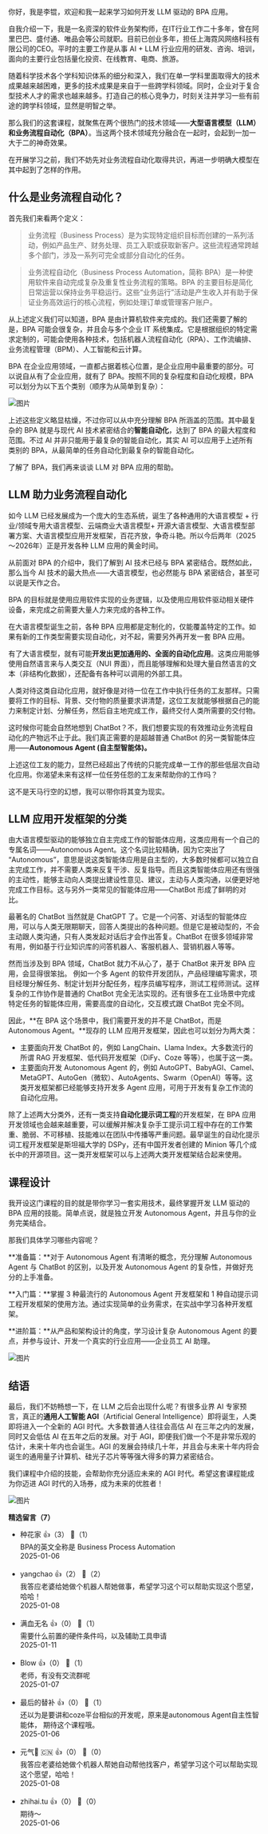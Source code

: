 你好，我是李锟，欢迎和我一起来学习如何开发 LLM 驱动的 BPA 应用。

自我介绍一下，我是一名资深的软件业务架构师，在IT行业工作二十多年，曾在阿里巴巴、盛付通、唯品会等公司就职。目前已创业多年，担任上海霓风网络科技有限公司的CEO。平时的主要工作是从事 AI + LLM 行业应用的研发、咨询、培训，面向的主要行业包括量化投资、在线教育、电商、旅游。

随着科学技术各个学科知识体系的细分和深入，我们在单一学科里面取得大的技术成果越来越困难，更多的技术成果是来自于一些跨学科领域。同时，企业对于复合型技术人才的需求也越来越多。打造自己的核心竞争力，时刻关注并学习一些有前途的跨学科领域，显然是明智之举。

那么我们的这套课程，就聚焦在两个很热门的技术领域——**大型语言模型（LLM）和业务流程自动化（BPA）**。当这两个技术领域充分融合在一起时，会起到一加一大于二的神奇效果。

在开展学习之前，我们不妨先对业务流程自动化取得共识，再进一步明确大模型在其中起到了怎样的作用。

## 什么是业务流程自动化？

首先我们来看两个定义：

> 业务流程（Business Process）是为实现特定组织目标而创建的一系列活动，例如产品生产、财务处理、员工入职或获取新客户。这些流程通常跨越多个部门，涉及一系列可完全或部分自动化的任务。

> 业务流程自动化（Business Process Automation，简称 BPA）是一种使用软件来自动完成复杂及重复性业务流程的策略。BPA 的主要目标是简化日常运营以保持业务平稳运行。这些“业务运行”活动是产生收入并有助于保证业务高效运行的核心流程，例如处理订单或管理客户账户。

从上述定义我们可以知道，BPA 是由计算机软件来完成的。我们还需要了解的是，BPA 可能会很复杂，并且会与多个企业 IT 系统集成。它是根据组织的特定需求定制的，可能会使用各种技术，包括机器人流程自动化（RPA）、工作流编排、业务流程管理（BPM）、人工智能和云计算。

BPA 在企业应用领域，一直都占据着核心位置，是企业应用中最重要的部分。可以说自从有了企业应用，就有了 BPA。按照不同的复杂程度和自动化规模，BPA 可以划分为以下五个类别（顺序为从简单到复杂）：

![图片](https://static001.geekbang.org/resource/image/c8/8d/c8e917532a087e4ebd6672afef125c8d.png?wh=1920x1095)

上述这些定义略显枯燥，不过你可以从中充分理解 BPA 所涵盖的范围。其中最复杂的 BPA 就是与现代 AI 技术紧密结合的**智能自动化**，达到了 BPA 的最大程度和范围。不过 AI 并非只能用于最复杂的智能自动化，其实 AI 可以应用于上述所有类别的 BPA，从最简单的任务自动化到最复杂的智能自动化。

了解了 BPA，我们再来谈谈 LLM 对 BPA 应用的帮助。

## LLM 助力业务流程自动化

如今 LLM 已经发展成为一个庞大的生态系统，诞生了各种通用的大语言模型 + 行业/领域专用大语言模型、云端商业大语言模型+ 开源大语言模型、大语言模型部署方案、大语言模型应用开发框架，百花齐放，争奇斗艳。所以今后两年（2025～2026年）正是开发各种 LLM 应用的黄金时间。

从前面对 BPA 的介绍中，我们了解到 AI 技术已经与 BPA 紧密结合。既然如此，那么当今 AI 技术的最大热点——大语言模型，也必然能与 BPA 紧密结合，甚至可以说是天作之合。

BPA 的目标就是使用应用软件实现的业务逻辑，以及使用应用软件驱动相关硬件设备，来完成之前需要大量人力来完成的各种工作。

在大语言模型诞生之前，各种 BPA 应用都是定制化的，仅能覆盖特定的工作。如果有新的工作类型需要实现自动化，对不起，需要另外再开发一套 BPA 应用。

有了大语言模型，就有可能**开发出更加通用的、全面的自动化应用**。这类应用能够使用自然语言来与人类交互（NUI 界面），而且能够理解和处理大量自然语言的文本（非结构化数据），还配备有各种可以调用的外部工具。

人类对待这类自动化应用，就好像是对待一位在工作中执行任务的工友那样。只需要将工作的目标、背景、交付物的质量要求讲清楚，这位工友就能够根据自己的能力来制定计划、分解任务，然后自主地完成工作，最终交付人类所需要的交付物。

这时候你可能会自然地想到 ChatBot？不，我们想要实现的有效推动业务流程自动化的产物远不止于此。我们真正需要的是超越普通 ChatBot 的另一类智能体应用——**Autonomous Agent (自主型智能体)。**

上述这位工友的能力，显然已经超出了传统的只能完成单一工作的那些低层次自动化应用。你渴望未来有这样一位任劳任怨的工友来帮助你的工作吗？

这不是天马行空的幻想，我可以带你将其变为现实。

## LLM 应用开发框架的分类

由大语言模型驱动的能够独立自主完成工作的智能体应用，这类应用有一个自己的专属名词——Autonomous Agent。这个名词比较精确，因为它突出了 “Autonomous”，意思是说这类智能体应用是自主型的，大多数时候都可以独立自主完成工作，并不需要人类来反复干涉、反复指导。而且这类智能体应用还有很强的主动性，能够主动向人类提出建设性意见、建议，主动与人类沟通，以便更好地完成工作目标。这与另外一类常见的智能体应用——ChatBot 形成了鲜明的对比。

最著名的 ChatBot 当然就是 ChatGPT 了。它是一个问答、对话型的智能体应用，可以与人类无限期聊天，回答人类提出的各种问题。但是它是被动型的，不会主动跟人类沟通，只有人类发起对话后才会作出答复。ChatBot 在很多领域非常有用，例如基于行业知识库的问答机器人、客服机器人、营销机器人等等。

然而当涉及到 BPA 领域，ChatBot 就力不从心了，基于 ChatBot 来开发 BPA 应用，会显得很笨拙。 例如一个多 Agent 的软件开发团队，产品经理编写需求，项目经理分解任务、制定计划并分配任务，程序员编写程序，测试工程师测试。这样复杂的工作协作是普通的 ChatBot 完全无法实现的。还有很多在工业场景中完成特定任务的智能体应用，需要高度的自动化，交互模式跟 ChatBot 完全不同。

因此，**在 BPA 这个场景中，我们需要开发的并不是 ChatBot，而是 Autonomous Agent。**现存的 LLM 应用开发框架，因此也可以划分为两大类：

- 主要面向开发 ChatBot 的，例如 LangChain、Llama Index。大多数流行的所谓 RAG 开发框架、低代码开发框架（DiFy、Coze 等等），也属于这一类。
- 主要面向开发 Autonomous Agent 的，例如 AutoGPT、BabyAGI、Camel、MetaGPT、AutoGen（微软）、AutoAgents、Swarm（OpenAI）等等。这类开发框架都已经能够支持开发多 Agent 应用，可用于开发有复杂工作流的自动化应用。

除了上述两大分类外，还有一类支持**自动化提示词工程**的开发框架，在 BPA 应用开发领域也会越来越重要，可以缓解并解决复杂手工提示词工程中存在的工作繁重、脆弱、不可移植、技能难以在团队中传播等严重问题。最早诞生的自动化提示词工程开发框架是斯坦福大学的 DSPy，还有中国开发者创建的 Minion 等几个成长中的开源项目。这一类开发框架可以与上述两大类开发框架结合起来使用。

## 课程设计

我开设这门课程的目的就是带你学习一套实用技术，最终掌握开发 LLM 驱动的 BPA 应用的技能。简单点说，就是独立开发 Autonomous Agent，并且与你的业务完美结合。

那我们具体学习哪些内容呢？

**准备篇：**对于 Autonomous Agent 有清晰的概念，充分理解 Autonomous Agent 与 ChatBot 的区别，以及开发 Autonomous Agent 的复杂性，并做好充分的上手准备。

**入门篇：**掌握 3 种最流行的 Autonomous Agent 开发框架和 1 种自动提示词工程开发框架的使用方法。通过实现简单的业务需求，在实战中学习各种开发框架。

**进阶篇：**从产品和架构设计的角度，学习设计复杂 Autonomous Agent 的要点，并参与设计、开发一个真实的行业应用——企业员工 AI 助理。

![图片](https://static001.geekbang.org/resource/image/fc/f3/fc86a40e8fa94b734e7ed30014066bf3.png?wh=1920x891)

## 结语

最后，我们不妨畅想一下，在 LLM 之后会出现什么呢？有很多业界 AI 专家预言，真正的**通用人工智能 AGI**（Artificial General Intelligence）即将诞生，人类即将进入一个全新的 AGI 时代。大多数普通人往往会高估 AI 在三年之内的发展，同时又会低估 AI 在五年之后的发展。对于 AGI，即便我们做一个不是非常乐观的估计，未来十年内也会诞生。AGI 的发展会持续几十年，并且会与未来十年内将会诞生的通用量子计算机、硅光子芯片等等强大得多的算力紧密结合。

我们课程中介绍的技能，会帮助你充分适应未来的 AGI 时代。希望这套课程能成为你迈进 AGI 时代的入场券，成为未来的优胜者！

![图片](https://static001.geekbang.org/resource/image/f6/42/f6f99d6754d5dd506c83e4148bb27542.png?wh=1920x1378)
<div><strong>精选留言（7）</strong></div><ul>
<li><span>种花家</span> 👍（3） 💬（1）<div>BPA的英文全称是 Business Process Automation</div>2025-01-06</li><br/><li><span>yangchao</span> 👍（2） 💬（2）<div>我答应老婆给她做个机器人帮她做事，希望学习这个可以帮助实现这个愿望，哈哈！</div>2025-01-08</li><br/><li><span>满血无名</span> 👍（0） 💬（1）<div>需要什么前置的硬件条件吗，以及辅助工具申请</div>2025-01-11</li><br/><li><span>Blow</span> 👍（0） 💬（1）<div>老师，有没有交流群呢</div>2025-01-07</li><br/><li><span>最后的替补</span> 👍（0） 💬（1）<div>还以为是要讲和coze平台相似的开发呢，原来是autonomous Agent自主性智能体， 期待这个课程哦。</div>2025-01-06</li><br/><li><span>元气🍣 🇨🇳</span> 👍（0） 💬（0）<div>我答应老婆给她做个机器人帮她自动帮他找客户，希望学习这个可以帮助实现这个愿望，哈哈！</div>2025-01-08</li><br/><li><span>zhihai.tu</span> 👍（0） 💬（0）<div>期待～</div>2025-01-06</li><br/>
</ul>